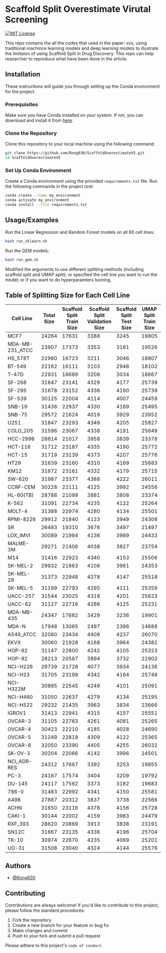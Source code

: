 # Scaffold Split Overestimate Virutal Screening

[![MIT License](https://img.shields.io/badge/License-MIT-green.svg)](https://choosealicense.com/licenses/mit/)

This repo contains the all the codes that used in the paper: xxx, using traditional machince learning models and deep learning models to illustrate the limitaion of using Scaffold Split in Drug Discovery. This repo can help researcher to reproduce what have been done in the article.

## Installation
These instructions will guide you through setting up the Conda environment for the project.

### Prerequisites

Make sure you have Conda installed on your system. If not, you can download and install it from [here](https://www.anaconda.com/download).

### Clone the Repository

Clone this repository to your local machine using the following command:

```bash
git clone https://github.com/Rong830/ScaffoldOverestimateVS.git
cd ScaffoldOverestimateVS
```

### Set Up Conda Environment
Create a Conda environment using the provided `requirements.txt` file. Run the following commands in the project root:

```bash
conda create --name my_environment
conda activate my_environment
conda install --file requirements.txt
```

## Usage/Examples

Run the Linear Regression and Random Forest models on all 60 cell lines:
```bash
bash run_sklearn.sh
```

Run the GEM models:
```bash
bash run_gem.sh
```
Modified the arguments to use different splitting methods (including scaffold split and UMAP split); or specified the cell line you want to run the model; or if you want to do hyperparamters tunning.


## Table of Splitting Size for Each Cell Line
| Cell Line       	| Total Size 	| Scaffold Split Train Size 	| Scaffold Split Validation Size 	| Scaffold Split Test Size 	| UMAP Split Train Size 	| UMAP Split Validation Size 	| UMAP Split Test Size 	|
|-----------------	|------------	|---------------------------	|--------------------------------	|--------------------------	|-----------------------	|----------------------------	|----------------------	|
| MCF7            	| 24264      	| 17631                     	| 3388                           	| 3245                     	| 19805                 	| 1505                       	| 2954                 	|
| MDA-MB-231_ATCC 	| 23907      	| 17373                     	| 3353                           	| 3181                     	| 19526                 	| 1460                       	| 2921                 	|
| HS_578T         	| 22980      	| 16723                     	| 3211                           	| 3046                     	| 18807                 	| 1396                       	| 2777                 	|
| BT-549          	| 22162      	| 16111                     	| 3103                           	| 2948                     	| 18102                 	| 1371                       	| 2689                 	|
| T-47D           	| 22931      	| 16689                     	| 3208                           	| 3034                     	| 18667                 	| 1409                       	| 2855                 	|
| SF-268          	| 31647      	| 23141                     	| 4329                           	| 4177                     	| 25739                 	| 1722                       	| 4186                 	|
| SF-295          	| 31678      	| 23152                     	| 4336                           	| 4190                     	| 25739                 	| 1738                       	| 4201                 	|
| SF-539          	| 30125      	| 22004                     	| 4114                           	| 4007                     	| 24459                 	| 1662                       	| 4004                 	|
| SNB-19          	| 31436      	| 22937                     	| 4330                           	| 4169                     	| 25495                 	| 1745                       	| 4196                 	|
| SNB-75          	| 29572      	| 21624                     	| 4019                           	| 3929                     	| 23952                 	| 1647                       	| 3973                 	|
| U251            	| 31847      	| 23293                     	| 4349                           	| 4205                     	| 25827                 	| 1754                       	| 4266                 	|
| COLO_205        	| 31596      	| 23067                     	| 4338                           	| 4191                     	| 25649                 	| 1730                       	| 4217                 	|
| HCC-2998        	| 28814      	| 21017                     	| 3958                           	| 3839                     	| 23378                 	| 1633                       	| 3803                 	|
| HCT-116         	| 31712      	| 23187                     	| 4335                           	| 4190                     	| 25772                 	| 1744                       	| 4196                 	|
| HCT-15          	| 31719      	| 23139                     	| 4373                           	| 4207                     	| 25776                 	| 1744                       	| 4199                 	|
| HT29            	| 31639      	| 23160                     	| 4310                           	| 4169                     	| 25683                 	| 1722                       	| 4234                 	|
| KM12            	| 31672      	| 23161                     	| 4332                           	| 4179                     	| 25715                 	| 1757                       	| 4200                 	|
| SW-620          	| 31987      	| 23377                     	| 4388                           	| 4222                     	| 26011                 	| 1749                       	| 4227                 	|
| CCRF-CEM        	| 30228      	| 22111                     	| 4125                           	| 3992                     	| 24556                 	| 1675                       	| 3997                 	|
| HL-60(TB)       	| 28788      	| 21099                     	| 3881                           	| 3808                     	| 23374                 	| 1600                       	| 3814                 	|
| K-562           	| 31091      	| 22734                     	| 4235                           	| 4122                     	| 25264                 	| 1714                       	| 4113                 	|
| MOLT-4          	| 31388      	| 22974                     	| 4280                           	| 4134                     	| 25501                 	| 1731                       	| 4156                 	|
| RPMI-8226       	| 29912      	| 21840                     	| 4123                           	| 3949                     	| 24308                 	| 1650                       	| 3954                 	|
| SR              	| 26483      	| 19310                     	| 3676                           	| 3497                     	| 21497                 	| 1466                       	| 3520                 	|
| LOX_IMVI        	| 30089      	| 21964                     	| 4136                           	| 3989                     	| 24433                 	| 1660                       	| 3996                 	|
| MALME-3M        	| 29271      	| 21406                     	| 4038                           	| 3827                     	| 23754                 	| 1584                       	| 3933                 	|
| M14             	| 31416      	| 22923                     	| 4340                           	| 4153                     	| 25506                 	| 1693                       	| 4217                 	|
| SK-MEL-2        	| 29932      	| 21863                     	| 4108                           	| 3961                     	| 24353                 	| 1664                       	| 3915                 	|
| SK-MEL-28       	| 31373      	| 22948                     	| 4278                           	| 4147                     	| 25518                 	| 1696                       	| 4159                 	|
| SK-MEL-5        	| 31199      	| 22793                     	| 4295                           	| 4111                     	| 25359                 	| 1729                       	| 4111                 	|
| UACC-257        	| 31544      	| 23025                     	| 4318                           	| 4201                     	| 25623                 	| 1719                       	| 4202                 	|
| UACC-62         	| 31127      	| 22716                     	| 4286                           	| 4125                     	| 25231                 	| 1733                       	| 4163                 	|
| MDA-MB-435      	| 24347      	| 17682                     	| 3429                           	| 3236                     	| 19901                 	| 1483                       	| 2963                 	|
| MDA-N           	| 17948      	| 13065                     	| 2497                           	| 2386                     	| 14688                 	| 1089                       	| 2171                 	|
| A549_ATCC       	| 32080      	| 23434                     	| 4409                           	| 4237                     	| 26070                 	| 1749                       	| 4261                 	|
| EKVX            	| 30060      	| 21928                     	| 4168                           	| 3964                     	| 24382                 	| 1655                       	| 4023                 	|
| HOP-62          	| 31147      	| 22800                     	| 4242                           	| 4105                     	| 25323                 	| 1711                       	| 4113                 	|
| HOP-92          	| 28213      	| 20587                     	| 3894                           	| 3732                     	| 22902                 	| 1627                       	| 3684                 	|
| NCI-H226        	| 29739      	| 21728                     	| 4077                           	| 3934                     	| 24136                 	| 1665                       	| 3938                 	|
| NCI-H23         	| 31705      	| 23199                     	| 4342                           	| 4164                     	| 25748                 	| 1737                       	| 4220                 	|
| NCI-H322M       	| 30895      	| 22545                     	| 4249                           	| 4101                     	| 25091                 	| 1718                       	| 4086                 	|
| NCI-H460        	| 31050      	| 22637                     	| 4279                           	| 4134                     	| 25195                 	| 1718                       	| 4137                 	|
| NCI-H522        	| 29232      	| 21435                     	| 3963                           	| 3834                     	| 23666                 	| 1651                       	| 3915                 	|
| IGROV1          	| 31413      	| 22941                     	| 4315                           	| 4157                     	| 25551                 	| 1748                       	| 4114                 	|
| OVCAR-3         	| 31105      	| 22763                     	| 4261                           	| 4081                     	| 25265                 	| 1700                       	| 4140                 	|
| OVCAR-4         	| 30423      	| 22210                     	| 4185                           	| 4028                     	| 24690                 	| 1687                       	| 4046                 	|
| OVCAR-5         	| 31249      	| 22818                     	| 4309                           	| 4122                     	| 25365                 	| 1733                       	| 4151                 	|
| OVCAR-8         	| 32050      	| 23390                     	| 4405                           	| 4255                     	| 26032                 	| 1751                       	| 4267                 	|
| SK-OV-3         	| 30204      	| 22066                     	| 4142                           	| 3996                     	| 24501                 	| 1677                       	| 4026                 	|
| NCI_ADR-RES     	| 24312      	| 17667                     	| 3392                           	| 3253                     	| 19855                 	| 1476                       	| 2981                 	|
| PC-3            	| 24187      	| 17574                     	| 3404                           	| 3209                     	| 19792                 	| 1467                       	| 2928                 	|
| DU-145          	| 24117      	| 17562                     	| 3373                           	| 3182                     	| 19683                 	| 1461                       	| 2973                 	|
| 786-0           	| 31483      	| 22992                     	| 4341                           	| 4150                     	| 25581                 	| 1702                       	| 4200                 	|
| A498            	| 27887      	| 20312                     	| 3837                           	| 3738                     	| 22566                 	| 1616                       	| 3705                 	|
| ACHN            	| 31650      	| 23116                     	| 4378                           	| 4156                     	| 25728                 	| 1693                       	| 4229                 	|
| CAKI-1          	| 30144      	| 22002                     	| 4159                           	| 3983                     	| 24479                 	| 1696                       	| 3969                 	|
| RXF_393         	| 28620      	| 20869                     	| 3913                           	| 3838                     	| 23191                 	| 1615                       	| 3814                 	|
| SN12C           	| 31667      	| 23135                     	| 4336                           	| 4196                     	| 25704                 	| 1725                       	| 4238                 	|
| TK-10           	| 30974      	| 22670                     	| 4235                           	| 4069                     	| 25201                 	| 1636                       	| 4137                 	|
| UO-31           	| 31508      	| 23040                     	| 4324                           	| 4144                     	| 25576                 	| 1719                       	| 4213                 	|

## Authors

- [@Rong830](https://www.github.com/Rong830)
## Contributing

Contributions are always welcome! If you'd like to contribute to this project, please follow the standard procedures:

1. Fork the repository
2. Create a new branch for your feature or bug fix
3. Make changes and commit
4. Push to your fork and submit a pull request

Please adhere to this project's `code of conduct`.
